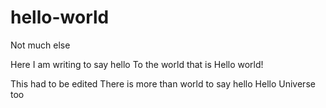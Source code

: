 # hello-world
Not much else

Here I am writing to say hello
To the world that is
Hello world!

This had to be edited
There is more than world to say hello
Hello Universe too
